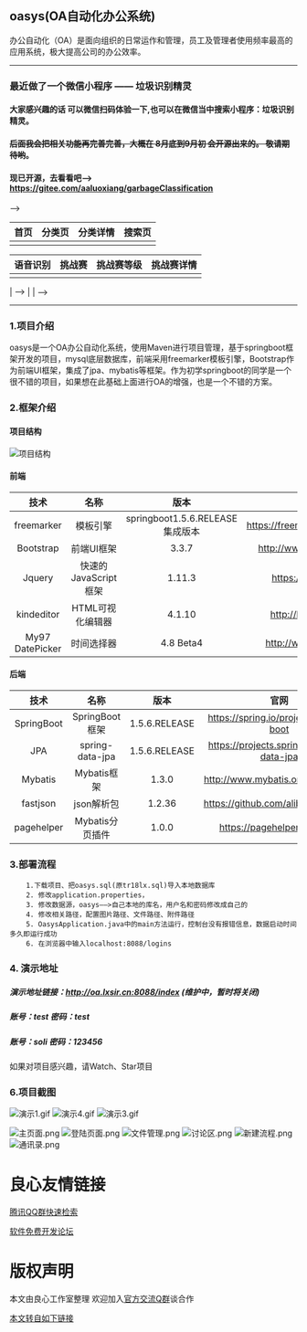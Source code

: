 ##	oasys(OA自动化办公系统)
 办公自动化（OA）是面向组织的日常运作和管理，员工及管理者使用频率最高的应用系统，极大提高公司的办公效率。

---
### 最近做了一个微信小程序 —— 垃圾识别精灵
#### 大家感兴趣的话 可以微信扫码体验一下,也可以在微信当中搜索小程序：垃圾识别精灵。 
#### ~~后面我会把相关功能再完善完善，大概在 8月底到9月初 会开源出来的。 敬请期待哟~~。
#### 现已开源，去看看吧——>  https://gitee.com/aaluoxiang/garbageClassification  

 

  -->

| 首页 | 分类页 | 分类详情 | 搜索页 |
| :--------: | :--------:| :--: |:--:|
|  | | | |


| 语音识别 | 挑战赛 | 挑战赛等级 | 挑战赛详情 |
| :--------: | :--------:| :--: |:--:|
|  | | | |

 | -->
 | | -->

---

###	1.项目介绍
oasys是一个OA办公自动化系统，使用Maven进行项目管理，基于springboot框架开发的项目，mysql底层数据库，前端采用freemarker模板引擎，Bootstrap作为前端UI框架，集成了jpa、mybatis等框架。作为初学springboot的同学是一个很不错的项目，如果想在此基础上面进行OA的增强，也是一个不错的方案。
### 2.框架介绍
#### 项目结构
![项目结构](https://images.gitee.com/uploads/images/2018/0926/164310_e781580c_1277461.png "项目结构目录.png")
#### 前端

| 技术      |    名称| 版本|	官网|
| :--------: | :--------:| :--: |:--:|
| freemarker|模板引擎|springboot1.5.6.RELEASE集成版本|https://freemarker.apache.org/|
| Bootstrap|前端UI框架|3.3.7|http://www.bootcss.com/|
| Jquery|快速的JavaScript框架|1.11.3|https://jquery.com/|
|kindeditor|HTML可视化编辑器|4.1.10|http://kindeditor.net|
|My97 DatePicker|时间选择器|4.8 Beta4|http://www.my97.net/|

#### 后端

| 技术 | 名称 | 版本 | 官网 |
| :--------: | :--------:|:---:|:------:|
|SpringBoot|SpringBoot框架|1.5.6.RELEASE|https://spring.io/projects/spring-boot|
|JPA|spring-data-jpa|1.5.6.RELEASE|https://projects.spring.io/spring-data-jpa|
|Mybatis|Mybatis框架|1.3.0|http://www.mybatis.org/mybatis-3|
|fastjson|json解析包|1.2.36|https://github.com/alibaba/fastjson|
|pagehelper|Mybatis分页插件|1.0.0|https://pagehelper.github.io|

### 3.部署流程

	    1.下载项目、把oasys.sql(原tr18lx.sql)导入本地数据库
		2. 修改application.properties，
		3. 修改数据源，oasys——>自己本地的库名，用户名和密码修改成自己的
		4. 修改相关路径，配置图片路径、文件路径、附件路径
		5. OasysApplication.java中的main方法运行，控制台没有报错信息，数据启动时间多久即运行成功
		6. 在浏览器中输入localhost:8088/logins
		
### 4. 演示地址

#####     演示地址链接：http://oa.lxsir.cn:8088/index (维护中，暂时将关闭)
#####     账号：test      密码：test
#####     账号：soli      密码：123456

 

如果对项目感兴趣，请Watch、Star项目

 


###  6.项目截图

![演示1.gif](https://i.loli.net/2018/09/26/5bab4564b93af.gif)
![演示4.gif](https://i.loli.net/2018/09/26/5bab4565b121e.gif)
![演示3.gif](https://i.loli.net/2018/09/26/5bab4564b1469.gif)

![主页面.png](https://i.loli.net/2018/09/26/5bab46225db21.png)
![登陆页面.png](https://i.loli.net/2018/09/26/5bab46228ed27.png)
![文件管理.png](https://i.loli.net/2018/09/26/5bab46224f849.png)
![讨论区.png](https://i.loli.net/2018/09/26/5bab4622599ae.png)
![新建流程.png](https://i.loli.net/2018/09/26/5bab46226122e.png)
![通讯录.png](https://i.loli.net/2018/09/26/5bab462261e3d.png)



 # 良心友情链接

[腾讯QQ群快速检索](http://u.720life.cn/s/8cf73f7c)

[软件免费开发论坛](http://u.720life.cn/s/bbb01dc0)

# 版权声明 

本文由良心工作室整理 欢迎加入[官方交流Q群](https://u.720life.cn/s/f2316816)谈合作

[本文转自如下链接](http://u.720life.cn/g/2e71d0f0a5c601172267ba20d3a43c6e1d0db28c2c16cca7d7012d89cfd775d6b4f81724d312a7ebfa284503967ba22f5082325c1fe434fa923414e600b0188b)